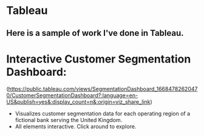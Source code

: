 # Tableau 

## Here is a sample of work I've done in Tableau.

# Interactive Customer Segmentation Dashboard:
(https://public.tableau.com/views/SegmentationDashboard_16684782620470/CustomerSegmentationDashboard?:language=en-US&publish=yes&:display_count=n&:origin=viz_share_link)

- Visualizes customer segmentation data for each operating region of a fictional bank serving the United Kingdom.
- All elements interactive. Click around to explore.

